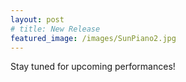 ```yaml
---
layout: post
# title: New Release
featured_image: /images/SunPiano2.jpg
---
```


Stay tuned for upcoming performances!